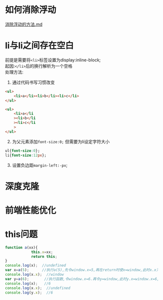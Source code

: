 # 如何消除浮动

[消除浮动的方法.md](file:///E:/前端知识整理/css/消除浮动的方法.md)

# li与li之间存在空白

前提是需要将`<li>`标签设置为display:inline-block;  
起因:`</li>`后的换行解析为一个空格  
处理方法:

1. 通过代码书写习惯改变

```html
<ul>
    <li>a</li><li>b</li><li>c</li>
</ul>

<ul>
    <li>a</li
    ><li>b</li
    ><li>c</li
    >
</ul>
```
2. 为父元素添加`font-size:0;`  但需要为li设定字符大小

```css
ul{font-size:0};
li{font-size:12px};
```
3. 设置负边距`margin-left:-px`;


# 深度克隆

# 前端性能优化
# this问题
```JavaScript
function a(xx){
            this.x=xx;
            return this;
}
console.log(x);  //undefined
var x=a(5);      //执行a(5),先令window.x=5,再在return时使x=window,此时x.x为window
console.log(x.x);  //window
var y=a(6);       //执行函数,令window.x=6.再令y=window,此时y.x=window.x=6,x.x=6.x  undefined
console.log(x);   //6
console.log(x.x);  //undefined
console.log(y.x);  //6
```